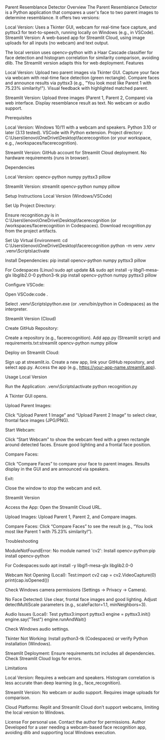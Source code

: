 Parent Resemblance Detector
Overview
The Parent Resemblance Detector is a Python application that compares a user's face to two parent images to determine resemblance. It offers two versions:

Local Version: Uses a Tkinter GUI, webcam for real-time face capture, and pyttsx3 for text-to-speech, running locally on Windows (e.g., in VSCode).
Streamlit Version: A web-based app for Streamlit Cloud, using image uploads for all inputs (no webcam) and text output.

The local version uses opencv-python with a Haar Cascade classifier for face detection and histogram correlation for similarity comparison, avoiding dlib. The Streamlit version adapts this for web deployment.
Features

Local Version:
Upload two parent images via Tkinter GUI.
Capture your face via webcam with real-time face detection (green rectangle).
Compare faces and announce results via pyttsx3 (e.g., "You look most like Parent 1 with 75.23% similarity!").
Visual feedback with highlighted matched parent.


Streamlit Version:
Upload three images (Parent 1, Parent 2, Compare) via web interface.
Display resemblance result as text.
No webcam or audio support.



Prerequisites

Local Version:
Windows 10/11 with a webcam and speakers.
Python 3.10 or later (3.13 tested).
VSCode with Python extension.
Project directory: C:\Users\lenovo\OneDrive\Desktop\facerecognition (or your workspace, e.g., /workspaces/facerecognition).


Streamlit Version:
GitHub account for Streamlit Cloud deployment.
No hardware requirements (runs in browser).



Dependencies

Local Version:
opencv-python
numpy
pyttsx3
pillow


Streamlit Version:
streamlit
opencv-python
numpy
pillow



Setup Instructions
Local Version (Windows/VSCode)

Set Up Project Directory:

Ensure recognition.py is in C:\Users\lenovo\OneDrive\Desktop\facerecognition (or /workspaces/facerecognition in Codespaces).
Download recognition.py from the project artifacts.


Set Up Virtual Environment:
cd C:\Users\lenovo\OneDrive\Desktop\facerecognition
python -m venv .venv
.venv\Scripts\activate


Install Dependencies:
pip install opencv-python numpy pyttsx3 pillow


For Codespaces (Linux):sudo apt update && sudo apt install -y libgl1-mesa-glx libglib2.0-0 python3-tk
pip install opencv-python numpy pyttsx3 pillow




Configure VSCode:

Open VSCode:code .


Select .venv\Scripts\python.exe (or .venv/bin/python in Codespaces) as the interpreter.



Streamlit Version (Cloud)

Create GitHub Repository:

Create a repository (e.g., facerecognition).
Add app.py (Streamlit script) and requirements.txt:streamlit
opencv-python
numpy
pillow




Deploy on Streamlit Cloud:

Sign up at streamlit.io.
Create a new app, link your GitHub repository, and select app.py.
Access the app (e.g., https://your-app-name.streamlit.app).



Usage
Local Version

Run the Application:
.venv\Scripts\activate
python recognition.py


A Tkinter GUI opens.


Upload Parent Images:

Click “Upload Parent 1 Image” and “Upload Parent 2 Image” to select clear, frontal face images (JPG/PNG).


Start Webcam:

Click “Start Webcam” to show the webcam feed with a green rectangle around detected faces.
Ensure good lighting and a frontal face position.


Compare Faces:

Click “Compare Faces” to compare your face to parent images.
Results display in the GUI and are announced via speakers.


Exit:

Close the window to stop the webcam and exit.



Streamlit Version

Access the App:
Open the Streamlit Cloud URL.


Upload Images:
Upload Parent 1, Parent 2, and Compare images.


Compare Faces:
Click “Compare Faces” to see the result (e.g., “You look most like Parent 1 with 75.23% similarity!”).



Troubleshooting

ModuleNotFoundError: No module named 'cv2':
Install opencv-python:pip install opencv-python


For Codespaces:sudo apt install -y libgl1-mesa-glx libglib2.0-0




Webcam Not Opening (Local):
Test:import cv2
cap = cv2.VideoCapture(0)
print(cap.isOpened())


Check Windows camera permissions (Settings → Privacy → Camera).


No Face Detected:
Use clear, frontal face images and good lighting.
Adjust detectMultiScale parameters (e.g., scaleFactor=1.1, minNeighbors=3).


Audio Issues (Local):
Test pyttsx3:import pyttsx3
engine = pyttsx3.init()
engine.say("Test")
engine.runAndWait()


Check Windows audio settings.


Tkinter Not Working:
Install python3-tk (Codespaces) or verify Python installation (Windows).


Streamlit Deployment:
Ensure requirements.txt includes all dependencies.
Check Streamlit Cloud logs for errors.



Limitations

Local Version:
Requires a webcam and speakers.
Histogram correlation is less accurate than deep learning (e.g., face_recognition).


Streamlit Version:
No webcam or audio support.
Requires image uploads for comparison.


Cloud Platforms:
Replit and Streamlit Cloud don’t support webcams, limiting the local version to Windows.



License
For personal use. Contact the author for permissions.
Author
Developed for a user needing a webcam-based face recognition app, avoiding dlib and supporting local Windows execution.

